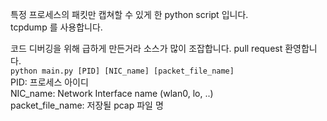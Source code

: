 특정 프로세스의 패킷만 캡쳐할 수 있게 한 python script 입니다.  
tcpdump 를 사용합니다.  


코드 디버깅을 위해 급하게 만든거라 소스가 많이 조잡합니다. pull request 환영합니다.  
`python main.py [PID] [NIC_name] [packet_file_name]`  
PID: 프로세스 아이디  
NIC_name: Network Interface name (wlan0, lo, ..)  
packet_file_name: 저장될 pcap 파일 명  
